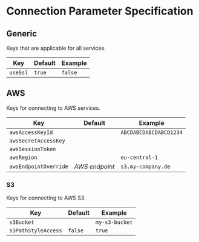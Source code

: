 # Connection Parameter Specification

## Generic

Keys that are applicable for all services.

| Key      | Default | Example |
|----------|---------|---------|
| `useSsl` | `true`  | `false` |

## AWS

Keys for connecting to AWS services.

| Key                  | Default        | Example                |
|----------------------|----------------|------------------------|
| `awsAccessKeyId`     |                | `ABCDABCDABCDABCD1234` |
| `awsSecretAccessKey` |                |                        |
| `awsSessionToken`    |                |                        |
| `awsRegion`          |                | `eu-central-1`         |
| `awsEndpointOverride`| _AWS endpoint_ | `s3.my-company.de`     |

### S3

Keys for connecting to AWS S3.

| Key                 | Default | Example        |
|---------------------|---------|----------------|
| `s3Bucket`          |         | `my-s3-bucket` |
| `s3PathStyleAccess` | `false` | `true`         |
